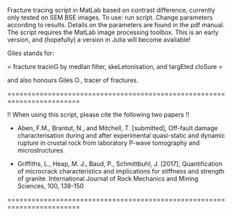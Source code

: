 Fracture tracing script in MatLab based on contrast difference, currently only tested on SEM BSE images. To use: run script. Change parameters according to results. Details on the parameters are found in the pdf manual. The script requires the MatLab image processing toolbox.
This is an early version, and (hopefully) a version in Julia will become available!

Giles stands for:

= fracture tracinG by medIan filter, skeLetonisation, and targEted cloSure = 

and also honours Giles O., tracer of fractures. 

========================================================================

!! When using this script, please cite the following two papers !!

- Aben, F.M., Brantut, N., and Mitchell, T. [submitted], Off-fault damage characterisation during and after experimental quasi-static and dynamic rupture in crustal rock from laboratory P-wave tomography and microstructures.

- Griffiths, L., Heap, M. J., Baud, P., Schmittbuhl, J. [2017], Quantification of microcrack characteristics and implications for stiffness and strength of granite. International Journal of Rock Mechanics and Mining Sciences, 100, 138-150

========================================================================
